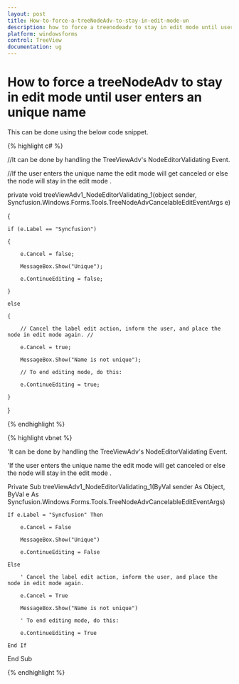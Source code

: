 ```yaml
---
layout: post
title: How-to-force-a-treeNodeAdv-to-stay-in-edit-mode-un
description: how to force a treenodeadv to stay in edit mode until user enters an unique name
platform: windowsforms
control: TreeView 
documentation: ug
---
```


# How to force a treeNodeAdv to stay in edit mode until user enters an unique name

This can be done using the below code snippet.

{% highlight c# %}



//It can be done by handling the TreeViewAdv's NodeEditorValidating Event.

//If the user enters the unique name the edit mode will get canceled or else the node will stay in the edit mode .



private void treeViewAdv1_NodeEditorValidating_1(object sender, Syncfusion.Windows.Forms.Tools.TreeNodeAdvCancelableEditEventArgs e)

{

    if (e.Label == "Syncfusion")

    {

        e.Cancel = false;

        MessageBox.Show("Unique");

        e.ContinueEditing = false;

    }

    else

    {

        // Cancel the label edit action, inform the user, and place the node in edit mode again. //

        e.Cancel = true;

        MessageBox.Show("Name is not unique");

        // To end editing mode, do this:

        e.ContinueEditing = true;

    }

}

{% endhighlight %}

{% highlight vbnet %}



'It can be done by handling the TreeViewAdv's NodeEditorValidating Event.

'If the user enters the unique name the edit mode will get canceled or else the node will stay in the edit mode .



Private Sub treeViewAdv1_NodeEditorValidating_1(ByVal sender As Object, ByVal e As Syncfusion.Windows.Forms.Tools.TreeNodeAdvCancelableEditEventArgs)

    If e.Label = "Syncfusion" Then

        e.Cancel = False

        MessageBox.Show("Unique")

        e.ContinueEditing = False

    Else

        ' Cancel the label edit action, inform the user, and place the node in edit mode again. 

        e.Cancel = True

        MessageBox.Show("Name is not unique")

        ' To end editing mode, do this:

        e.ContinueEditing = True

    End If

End Sub

{% endhighlight %}

